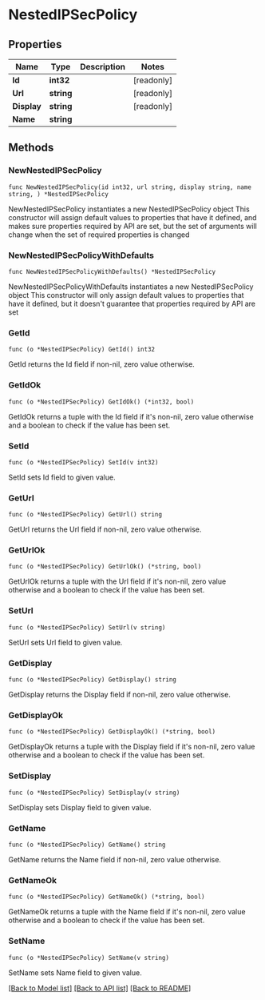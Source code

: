 # NestedIPSecPolicy

## Properties

Name | Type | Description | Notes
------------ | ------------- | ------------- | -------------
**Id** | **int32** |  | [readonly] 
**Url** | **string** |  | [readonly] 
**Display** | **string** |  | [readonly] 
**Name** | **string** |  | 

## Methods

### NewNestedIPSecPolicy

`func NewNestedIPSecPolicy(id int32, url string, display string, name string, ) *NestedIPSecPolicy`

NewNestedIPSecPolicy instantiates a new NestedIPSecPolicy object
This constructor will assign default values to properties that have it defined,
and makes sure properties required by API are set, but the set of arguments
will change when the set of required properties is changed

### NewNestedIPSecPolicyWithDefaults

`func NewNestedIPSecPolicyWithDefaults() *NestedIPSecPolicy`

NewNestedIPSecPolicyWithDefaults instantiates a new NestedIPSecPolicy object
This constructor will only assign default values to properties that have it defined,
but it doesn't guarantee that properties required by API are set

### GetId

`func (o *NestedIPSecPolicy) GetId() int32`

GetId returns the Id field if non-nil, zero value otherwise.

### GetIdOk

`func (o *NestedIPSecPolicy) GetIdOk() (*int32, bool)`

GetIdOk returns a tuple with the Id field if it's non-nil, zero value otherwise
and a boolean to check if the value has been set.

### SetId

`func (o *NestedIPSecPolicy) SetId(v int32)`

SetId sets Id field to given value.


### GetUrl

`func (o *NestedIPSecPolicy) GetUrl() string`

GetUrl returns the Url field if non-nil, zero value otherwise.

### GetUrlOk

`func (o *NestedIPSecPolicy) GetUrlOk() (*string, bool)`

GetUrlOk returns a tuple with the Url field if it's non-nil, zero value otherwise
and a boolean to check if the value has been set.

### SetUrl

`func (o *NestedIPSecPolicy) SetUrl(v string)`

SetUrl sets Url field to given value.


### GetDisplay

`func (o *NestedIPSecPolicy) GetDisplay() string`

GetDisplay returns the Display field if non-nil, zero value otherwise.

### GetDisplayOk

`func (o *NestedIPSecPolicy) GetDisplayOk() (*string, bool)`

GetDisplayOk returns a tuple with the Display field if it's non-nil, zero value otherwise
and a boolean to check if the value has been set.

### SetDisplay

`func (o *NestedIPSecPolicy) SetDisplay(v string)`

SetDisplay sets Display field to given value.


### GetName

`func (o *NestedIPSecPolicy) GetName() string`

GetName returns the Name field if non-nil, zero value otherwise.

### GetNameOk

`func (o *NestedIPSecPolicy) GetNameOk() (*string, bool)`

GetNameOk returns a tuple with the Name field if it's non-nil, zero value otherwise
and a boolean to check if the value has been set.

### SetName

`func (o *NestedIPSecPolicy) SetName(v string)`

SetName sets Name field to given value.



[[Back to Model list]](../README.md#documentation-for-models) [[Back to API list]](../README.md#documentation-for-api-endpoints) [[Back to README]](../README.md)


